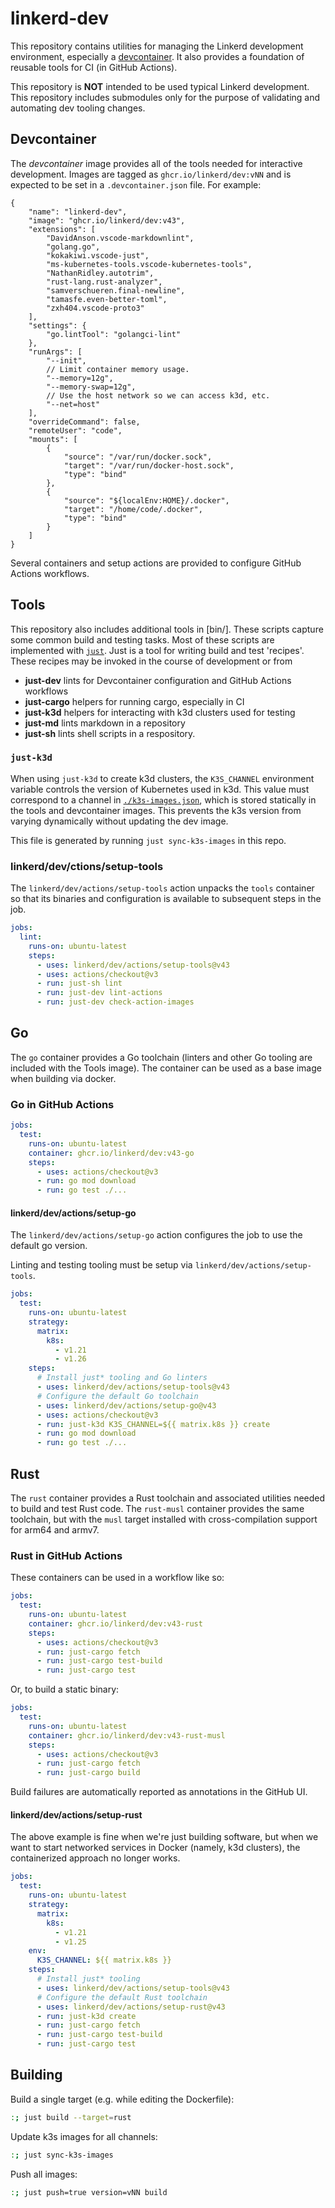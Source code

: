 # linkerd-dev

This repository contains utilities for managing the Linkerd development
environment, especially a [devcontainer](https://containers.dev/). It also
provides a foundation of reusable tools for CI (in GitHub Actions).

This repository is **NOT** intended to be used typical Linkerd development. This
repository includes submodules only for the purpose of validating and automating
dev tooling changes.

## Devcontainer

The *devcontainer* image provides all of the tools needed for interactive
development. Images are tagged as `ghcr.io/linkerd/dev:vNN` and is expected to
be set in a `.devcontainer.json` file. For example:

```jsonc
{
    "name": "linkerd-dev",
    "image": "ghcr.io/linkerd/dev:v43",
    "extensions": [
        "DavidAnson.vscode-markdownlint",
        "golang.go",
        "kokakiwi.vscode-just",
        "ms-kubernetes-tools.vscode-kubernetes-tools",
        "NathanRidley.autotrim",
        "rust-lang.rust-analyzer",
        "samverschueren.final-newline",
        "tamasfe.even-better-toml",
        "zxh404.vscode-proto3"
    ],
    "settings": {
        "go.lintTool": "golangci-lint"
    },
    "runArgs": [
        "--init",
        // Limit container memory usage.
        "--memory=12g",
        "--memory-swap=12g",
        // Use the host network so we can access k3d, etc.
        "--net=host"
    ],
    "overrideCommand": false,
    "remoteUser": "code",
    "mounts": [
        {
            "source": "/var/run/docker.sock",
            "target": "/var/run/docker-host.sock",
            "type": "bind"
        },
        {
            "source": "${localEnv:HOME}/.docker",
            "target": "/home/code/.docker",
            "type": "bind"
        }
    ]
}
```

Several containers and setup actions are provided to configure GitHub Actions
workflows.

## Tools

This repository also includes additional tools in [bin/]. These scripts capture
some common build and testing tasks. Most of these scripts are implemented with
[`just`](https://just.systems/). Just is a tool for writing build and test
'recipes'. These recipes may be invoked in the course of development or from

- **just-dev** lints for Devcontainer configuration and GitHub Actions workflows
- **just-cargo** helpers for running cargo, especially in CI
- **just-k3d** helpers for interacting with k3d clusters used for testing
- **just-md** lints markdown in a repository
- **just-sh** lints shell scripts in a respository.

### `just-k3d`

When using `just-k3d` to create k3d clusters, the `K3S_CHANNEL` environment
variable controls the version of Kubernetes used in k3d. This value must
correspond to a channel in [`./k3s-images.json`](k3s-images.json), which is
stored statically in the tools and devcontainer images. This prevents the k3s
version from varying dynamically without updating the dev image.

This file is generated by running `just sync-k3s-images` in this repo.

### linkerd/dev/ctions/setup-tools

The `linkerd/dev/actions/setup-tools` action unpacks the `tools` container so
that its binaries and configuration is available to subsequent steps in the job.

```yaml
jobs:
  lint:
    runs-on: ubuntu-latest
    steps:
      - uses: linkerd/dev/actions/setup-tools@v43
      - uses: actions/checkout@v3
      - run: just-sh lint
      - run: just-dev lint-actions
      - run: just-dev check-action-images
```

## Go

The `go` container provides a Go toolchain (linters and other Go tooling are
included with the Tools image). The container can be used as a base image when
building via docker.

### Go in GitHub Actions

```yaml
jobs:
  test:
    runs-on: ubuntu-latest
    container: ghcr.io/linkerd/dev:v43-go
    steps:
      - uses: actions/checkout@v3
      - run: go mod download
      - run: go test ./...
```

#### linkerd/dev/actions/setup-go

The `linkerd/dev/actions/setup-go` action configures the job to use the
default go version.

Linting and testing tooling must be setup via `linkerd/dev/actions/setup-tools`.

```yaml
jobs:
  test:
    runs-on: ubuntu-latest
    strategy:
      matrix:
        k8s:
          - v1.21
          - v1.26
    steps:
      # Install just* tooling and Go linters
      - uses: linkerd/dev/actions/setup-tools@v43
      # Configure the default Go toolchain
      - uses: linkerd/dev/actions/setup-go@v43
      - uses: actions/checkout@v3
      - run: just-k3d K3S_CHANNEL=${{ matrix.k8s }} create
      - run: go mod download
      - run: go test ./...
```

## Rust

The `rust` container provides a Rust toolchain and associated utilities needed
to build and test Rust code. The `rust-musl` container provides the same
toolchain, but with the `musl` target installed with cross-compilation support
for arm64 and armv7.

### Rust in GitHub Actions

These containers can be used in a workflow like so:

```yaml
jobs:
  test:
    runs-on: ubuntu-latest
    container: ghcr.io/linkerd/dev:v43-rust
    steps:
      - uses: actions/checkout@v3
      - run: just-cargo fetch
      - run: just-cargo test-build
      - run: just-cargo test
```

Or, to build a static binary:

```yaml
jobs:
  test:
    runs-on: ubuntu-latest
    container: ghcr.io/linkerd/dev:v43-rust-musl
    steps:
      - uses: actions/checkout@v3
      - run: just-cargo fetch
      - run: just-cargo build
```

Build failures are automatically reported as annotations in the GitHub UI.

#### linkerd/dev/actions/setup-rust

The above example is fine when we're just building software, but when we want to
start networked services in Docker (namely, k3d clusters), the containerized
approach no longer works.

```yaml
jobs:
  test:
    runs-on: ubuntu-latest
    strategy:
      matrix:
        k8s:
          - v1.21
          - v1.25
    env:
      K3S_CHANNEL: ${{ matrix.k8s }}
    steps:
      # Install just* tooling
      - uses: linkerd/dev/actions/setup-tools@v43
      # Configure the default Rust toolchain
      - uses: linkerd/dev/actions/setup-rust@v43
      - run: just-k3d create
      - run: just-cargo fetch
      - run: just-cargo test-build
      - run: just-cargo test
```

## Building

Build a single target (e.g. while editing the Dockerfile):

```sh
:; just build --target=rust
```

Update k3s images for all channels:

```sh
:; just sync-k3s-images
```

Push all images:

```sh
:; just push=true version=vNN build
```
